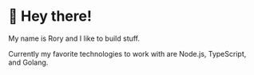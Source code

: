 # 👋 Hey there!
My name is Rory and I like to build stuff.

Currently my favorite technologies to work with are Node.js, TypeScript, and Golang.


